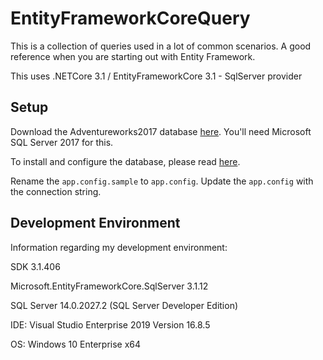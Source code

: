 # EntityFrameworkCoreQuery
This is a collection of queries used in a lot of common scenarios. A good reference when you are starting out with Entity Framework.

This uses .NETCore 3.1 / EntityFrameworkCore 3.1 - SqlServer provider

## Setup

Download the Adventureworks2017 database [here](https://github.com/Microsoft/sql-server-samples/releases/tag/adventureworks).  You'll need Microsoft SQL Server 2017 for this.

To install and configure the database, please read [here](https://docs.microsoft.com/en-us/sql/samples/adventureworks-install-configure?view=sql-server-ver15).

Rename the `app.config.sample` to `app.config`. Update the `app.config` with the connection string.

## Development Environment

Information regarding my development environment:

SDK 3.1.406

Microsoft.EntityFrameworkCore.SqlServer 3.1.12

SQL Server 14.0.2027.2  (SQL Server Developer Edition)

IDE: Visual Studio Enterprise 2019 Version 16.8.5

OS: Windows 10 Enterprise x64
